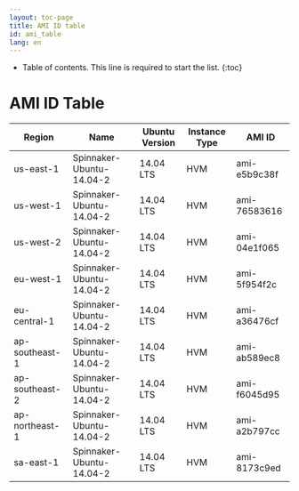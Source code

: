 ```yaml
---
layout: toc-page
title: AMI ID table
id: ami_table
lang: en
---
```


* Table of contents. This line is required to start the list.
{:toc}

# AMI ID Table


| Region         | Name                     | Ubuntu Version | Instance Type | AMI ID       |
|----------------|--------------------------|----------------|---------------|--------------|
| us-east-1      | Spinnaker-Ubuntu-14.04-2 | 14.04 LTS      | HVM           | ami-e5b9c38f |
| us-west-1      | Spinnaker-Ubuntu-14.04-2 | 14.04 LTS      | HVM           | ami-76583616 |
| us-west-2      | Spinnaker-Ubuntu-14.04-2 | 14.04 LTS      | HVM           | ami-04e1f065 |
| eu-west-1      | Spinnaker-Ubuntu-14.04-2 | 14.04 LTS      | HVM           | ami-5f954f2c |
| eu-central-1   | Spinnaker-Ubuntu-14.04-2 | 14.04 LTS      | HVM           | ami-a36476cf |
| ap-southeast-1 | Spinnaker-Ubuntu-14.04-2 | 14.04 LTS      | HVM           | ami-ab589ec8 |
| ap-southeast-2 | Spinnaker-Ubuntu-14.04-2 | 14.04 LTS      | HVM           | ami-f6045d95 |
| ap-northeast-1 | Spinnaker-Ubuntu-14.04-2 | 14.04 LTS      | HVM           | ami-a2b797cc |
| sa-east-1      | Spinnaker-Ubuntu-14.04-2 | 14.04 LTS      | HVM           | ami-8173c9ed |